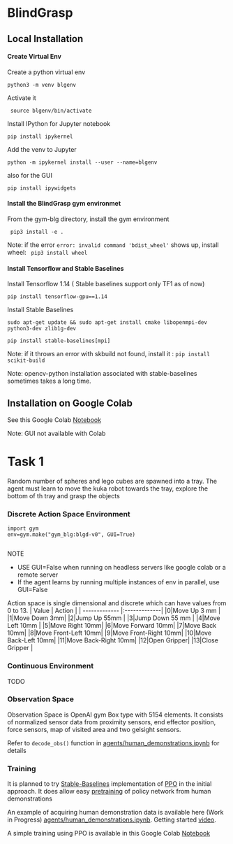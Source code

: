 # BlindGrasp



## **Local Installation**

#### **Create Virtual Env**

Create a python virtual env
```
python3 -m venv blgenv
```
Activate it
```
 source blgenv/bin/activate
 ```
Install IPython for Jupyter notebook
```
pip install ipykernel
```
Add the venv to Jupyter
```
python -m ipykernel install --user --name=blgenv
```
also for the GUI
```
pip install ipywidgets
```
#### **Install the BlindGrasp gym environmet**

From the gym-blg directory, install the gym environment
```
 pip3 install -e .
```
Note: if the error ```error: invalid command 'bdist_wheel'``` shows up, install wheel: ``` pip3 install wheel```

#### **Install Tensorflow and Stable Baselines**
Install Tensorflow 1.14 ( Stable baselines support only TF1 as of now)
```
pip install tensorflow-gpu==1.14
```
Install Stable Baselines
```
sudo apt-get update && sudo apt-get install cmake libopenmpi-dev python3-dev zlib1g-dev

pip install stable-baselines[mpi]

```
Note: if it throws an error with skbuild not found, install it :  ```pip install scikit-build```

Note: opencv-python installation associated with stable-baselines sometimes takes a long time. 



## **Installation on Google Colab**
See this Google Colab [Notebook](https://colab.research.google.com/drive/1Sgng1H7ZC21iQxenNCkiZeAFjbccyJYV?usp=sharing)

Note: GUI not available with Colab


# **Task 1**
Random number of spheres and lego cubes are spawned into a tray.
The agent must learn to move the kuka robot towards the tray, explore the bottom of th tray and grasp the objects



### **Discrete Action Space Environment**
```
import gym
env=gym.make("gym_blg:blgd-v0", GUI=True)


```
NOTE
*  USE GUI=False when running on headless servers like google colab  or a remote server
*  If the agent learns by running multiple instances of env in parallel, use GUI=False

Action space is single dimensional and discrete which can have values from 0 to 13.
| Value     | Action    |
| ------------- |:-------------|
|0|Move Up 3 mm |
|1|Move Down 3mm|
|2|Jump Up 55mm |
|3|Jump Down 55 mm |
|4|Move Left 10mm |
|5|Move Right 10mm|
|6|Move Forward 10mm|
|7|Move Back 10mm|
|8|Move Front-Left 10mm|
|9|Move Front-Right 10mm|
|10|Move Back-Left 10mm|
|11|Move Back-Right 10mm|
|12|Open Gripper|
|13|Close Gripper |


### **Continuous Environment**
TODO


### **Observation Space**
Observation Space is OpenAI gym Box type with 5154 elements. 
It consists of normalized sensor data from proximity sensors, end effector position, force sensors, map of visited area and two gelsight sensors. 

Refer to `decode_obs()` function in [agents/human_demonstrations.ipynb](./agents/human_demonstrations.ipynb) for details

### **Training**
It is planned to try [Stable-Baselines](https://stable-baselines.readthedocs.io/en/master/index.html) implementation of [PPO](https://stable-baselines.readthedocs.io/en/master/modules/ppo2.html) in the initial approach. 
It does allow easy [pretraining](https://stable-baselines.readthedocs.io/en/master/guide/pretrain.html) of policy network from human demonstrations 

An example of acquiring human demonstration data is available here (Work in Progress)  [agents/human_demonstrations.ipynb](./agents/human_demonstrations.ipynb).
Getting started [video](https://youtu.be/78spSGBkb98).


A simple training using PPO is available in this Google Colab [Notebook](https://colab.research.google.com/drive/1Sgng1H7ZC21iQxenNCkiZeAFjbccyJYV?usp=sharing)